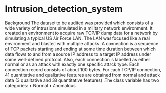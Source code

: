 # Intrusion_detection_system

Background
The dataset to be audited was provided which consists of a wide variety of intrusions simulated in a military network environment. It created an environment to acquire raw TCP/IP dump data for a network by simulating a typical US Air Force LAN. The LAN was focused like a real environment and blasted with multiple attacks. A connection is a sequence of TCP packets starting and ending at some time duration between which data flows to and from a source IP address to a target IP address under some well-defined protocol. Also, each connection is labelled as either normal or as an attack with exactly one specific attack type. Each connection record consists of about 100 bytes.
For each TCP/IP connection, 41 quantitative and qualitative features are obtained from normal and attack data (3 qualitative and 38 quantitative features) .The class variable has two categories:
• Normal
• Anomalous
